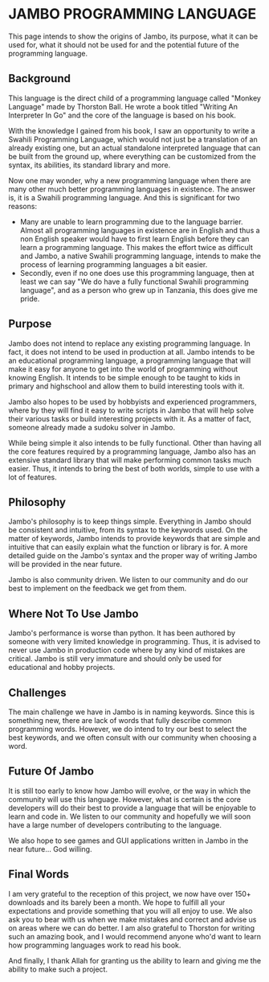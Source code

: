 # JAMBO PROGRAMMING LANGUAGE

This page intends to show the origins of Jambo, its purpose, what it can be used for, what it should not be used for and the potential future of the programming language.

## Background

This language is the direct child of a programming language called "Monkey Language" made by Thorston Ball. He wrote a book titled "Writing An Interpreter In Go" and the core of the language is based on his book.

With the knowledge I gained from his book, I saw an opportunity to write a Swahili Programming Language, which would not just be a translation of an already existing one, but an actual standalone interpreted language that can be built from the ground up, where everything can be customized from the syntax, its abilities, its standard library and more. 

Now one may wonder, why a new programming language when there are many other much better programming languages in existence. The answer is, it is a Swahili programming language. And this is significant for two reasons:
- Many are unable to learn programming due to the language barrier. Almost all programming languages in existence are in English and thus a non English speaker would have to first learn English before they can learn a programming language. This makes the effort twice as difficult and Jambo, a native Swahili programming language, intends to make the process of learning programming languages a bit easier.
- Secondly, even if no one does use this programming language, then at least we can say "We do have a fully functional Swahili programming language", and as a person who grew up in Tanzania, this does give me pride.

## Purpose

Jambo does not intend to replace any existing programming language. In fact, it does not intend to be used in production at all. Jambo intends to be an educational programming language, a programming language that will make it easy for anyone to get into the world of programming without knowing English. It intends to be simple enough to be taught to kids in primary and highschool and allow them to build interesting tools with it.

Jambo also hopes to be used by hobbyists and experienced programmers, where by they will find it easy to write scripts in Jambo that will help solve their various tasks or build interesting projects with it. As a matter of fact, someone already made a sudoku solver in Jambo.

While being simple it also intends to be fully functional. Other than having all the core features required by a programming language, Jambo also has an extensive standard library that will make performing common tasks much easier. Thus, it intends to bring the best of both worlds, simple to use with a lot of features.

## Philosophy

Jambo's philosophy is to keep things simple. Everything in Jambo should be consistent and intuitive, from its syntax to the keywords used. On the matter of keywords, Jambo intends to provide keywords that are simple and intuitive that can easily explain what the function or library is for. A more detailed guide on the Jambo's syntax and the proper way of writing Jambo will be provided in the near future.

Jambo is also community driven. We listen to our community and do our best to implement on the feedback we get from them.

## Where Not To Use Jambo

Jambo's performance is worse than python. It has been authored by someone with very limited knowledge in programming. Thus, it is advised to never use Jambo in production code where by any kind of mistakes are critical. Jambo is still very immature and should only be used for educational and hobby projects.

## Challenges

The main challenge we have in Jambo is in naming keywords. Since this is something new, there are lack of words that fully describe common programming words. However, we do intend to try our best to select the best keywords, and we often consult with our community when choosing a word.

## Future Of Jambo

It is still too early to know how Jambo will evolve, or the way in which the community will use this language. However, what is certain is the core developers will do their best to provide a language that will be enjoyable to learn and code in. We listen to our community and hopefully we will soon have a large number of developers contributing to the language.

We also hope to see games and GUI applications written in Jambo in the near future... God willing.

## Final Words

I am very grateful to the reception of this project, we now have over 150+ downloads and its barely been a month. We hope to fulfill all your expectations and provide something that you will all enjoy to use. We also ask you to bear with us when we make mistakes and correct and advise us on areas where we can do better. I am also grateful to Thorston for writing such an amazing book, and I would recommend anyone who'd want to learn how programming languages work to read his book.

And finally, I thank Allah for granting us the ability to learn and giving me the ability to make such a project.
